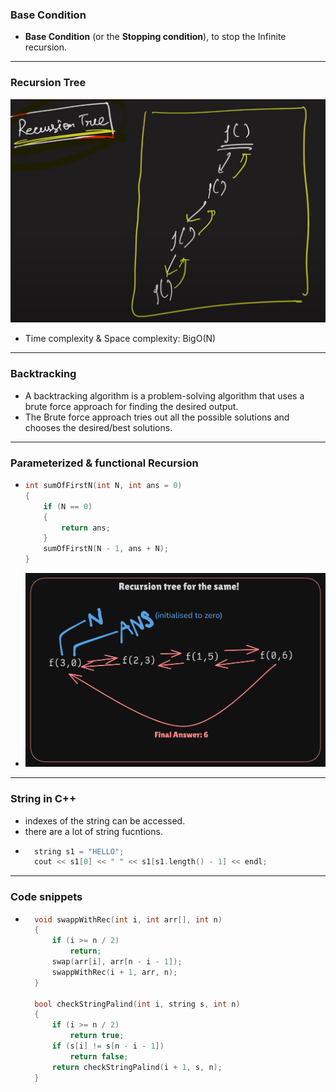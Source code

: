 ### Base Condition
- **Base Condition** (or the **Stopping condition**), to stop the Infinite recursion.
---
### Recursion Tree
![Recursion Tree](../z_Assets/RecursionTree.png)
- Time complexity & Space complexity: BigO(N)
---
### Backtracking
- A backtracking algorithm is a problem-solving algorithm that uses a brute force approach for finding the desired output.
- The Brute force approach tries out all the possible solutions and chooses the desired/best solutions.
---
### Parameterized & functional Recursion
-   ```cpp
    int sumOfFirstN(int N, int ans = 0)
    {
        if (N == 0)
        {
            return ans;
        }
        sumOfFirstN(N - 1, ans + N);
    }
    ```
- ![Image](../z_Assets/RecTreeSumOfFirstN.png)
---
### String in C++
- indexes of the string can be accessed.
- there are a lot of string fucntions.
- ```cpp
    string s1 = "HELLO";
    cout << s1[0] << " " << s1[s1.length() - 1] << endl;
    ```
---
### Code snippets
- ```cpp
    void swappWithRec(int i, int arr[], int n)
    {
        if (i >= n / 2)
            return;
        swap(arr[i], arr[n - i - 1]);
        swappWithRec(i + 1, arr, n);
    }

    bool checkStringPalind(int i, string s, int n)
    {
        if (i >= n / 2)
            return true;
        if (s[i] != s[n - i - 1])
            return false;
        return checkStringPalind(i + 1, s, n);
    }
    ```
